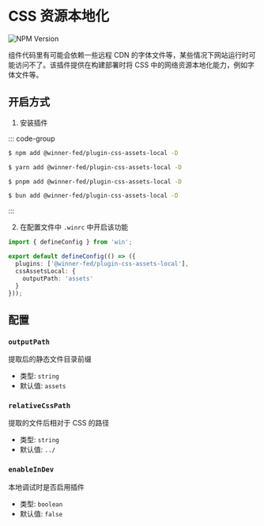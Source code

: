# CSS 资源本地化

![NPM Version](https://img.shields.io/npm/v/%40winner-fed%2Fplugin-css-assets-local?style=flat-square&colorB=646cff)

组件代码里有可能会依赖一些远程 CDN 的字体文件等，某些情况下网站运行时可能访问不了。该插件提供在构建部署时将 CSS 中的网络资源本地化能力，例如字体文件等。

## 开启方式

1. 安装插件

::: code-group

```bash [NPM]
$ npm add @winner-fed/plugin-css-assets-local -D
```

```bash [YARN]
$ yarn add @winner-fed/plugin-css-assets-local -D
```

```bash [PNPM]
$ pnpm add @winner-fed/plugin-css-assets-local -D
```

```bash [BUN]
$ bun add @winner-fed/plugin-css-assets-local -D
```
:::

2. 在配置文件中 `.winrc` 中开启该功能

```ts 
import { defineConfig } from 'win';

export default defineConfig(() => ({
  plugins: ['@winner-fed/plugin-css-assets-local'],
  cssAssetsLocal: {
    outputPath: 'assets'
  }
}));
```

## 配置

### `outputPath`

提取后的静态文件目录前缀

- 类型: `string`
- 默认值: `assets`

### `relativeCssPath`

提取的文件后相对于 CSS 的路径

- 类型: `string`
- 默认值: `../`

### `enableInDev`

本地调试时是否启用插件

- 类型: `boolean`
- 默认值: `false`
